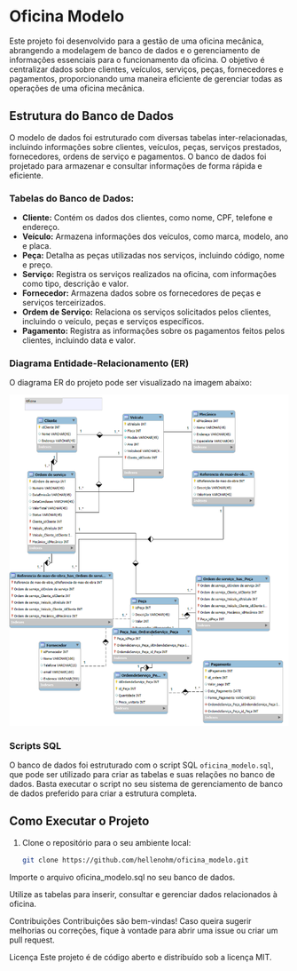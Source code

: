 # Oficina Modelo

Este projeto foi desenvolvido para a gestão de uma oficina mecânica, abrangendo a modelagem de banco de dados e o gerenciamento de informações essenciais para o funcionamento da oficina. O objetivo é centralizar dados sobre clientes, veículos, serviços, peças, fornecedores e pagamentos, proporcionando uma maneira eficiente de gerenciar todas as operações de uma oficina mecânica.

## Estrutura do Banco de Dados

O modelo de dados foi estruturado com diversas tabelas inter-relacionadas, incluindo informações sobre clientes, veículos, peças, serviços prestados, fornecedores, ordens de serviço e pagamentos. O banco de dados foi projetado para armazenar e consultar informações de forma rápida e eficiente.

### Tabelas do Banco de Dados:
- **Cliente:** Contém os dados dos clientes, como nome, CPF, telefone e endereço.
- **Veículo:** Armazena informações dos veículos, como marca, modelo, ano e placa.
- **Peça:** Detalha as peças utilizadas nos serviços, incluindo código, nome e preço.
- **Serviço:** Registra os serviços realizados na oficina, com informações como tipo, descrição e valor.
- **Fornecedor:** Armazena dados sobre os fornecedores de peças e serviços terceirizados.
- **Ordem de Serviço:** Relaciona os serviços solicitados pelos clientes, incluindo o veículo, peças e serviços específicos.
- **Pagamento:** Registra as informações sobre os pagamentos feitos pelos clientes, incluindo data e valor.

### Diagrama Entidade-Relacionamento (ER)

O diagrama ER do projeto pode ser visualizado na imagem abaixo:

![Diagrama ER](Oficina_completa%20ER.png)

### Scripts SQL

O banco de dados foi estruturado com o script SQL `oficina_modelo.sql`, que pode ser utilizado para criar as tabelas e suas relações no banco de dados. Basta executar o script no seu sistema de gerenciamento de banco de dados preferido para criar a estrutura completa.

## Como Executar o Projeto

1. Clone o repositório para o seu ambiente local:
   ```bash
   git clone https://github.com/hellenohm/oficina_modelo.git
Importe o arquivo oficina_modelo.sql no seu banco de dados.

Utilize as tabelas para inserir, consultar e gerenciar dados relacionados à oficina.

Contribuições
Contribuições são bem-vindas! Caso queira sugerir melhorias ou correções, fique à vontade para abrir uma issue ou criar um pull request.

Licença
Este projeto é de código aberto e distribuído sob a licença MIT.
